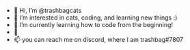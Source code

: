 - 👋 Hi, I’m @trashbagcats
- 👀 I’m interested in cats, coding, and learning new things :)
- 🌱 I’m currently learning how to code from the beginning!
- 💞️
- 📫 you can reach me on discord, where I am trashbag#7807 

<!---
trashbagcats/trashbagcats is a ✨ special ✨ repository because its `README.md` (this file) appears on your GitHub profile.
You can click the Preview link to take a look at your changes.
--->
